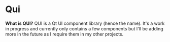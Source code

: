 # Qui
<b>What is QUI?</b> QUI is a Qt UI component library (hence the name). It's a work in progress and currently only contains a few components but I'll be adding more in the future as I require them in my other projects.
